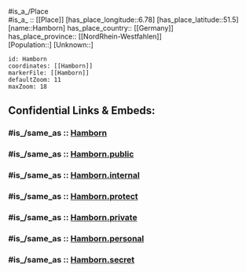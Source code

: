 ﻿---
confidential: public
isDeleted: false
location:
- 51.5
- 6.78
mapmarker: city
mapzoom:
- 7
- 12
SpocWebEntityId: 30743
tags:
- geo/City
type: City
---

#is_a_/Place  
#is_a_ :: [[Place]] 
[has_place_longitude::6.78] 
[has_place_latitude::51.5] 
[name::Hamborn] 
has_place_country:: [[Germany]]  
has_place_province:: [[NordRhein-Westfahlen]]  
[Population::] 
[Unknown::] 


```leaflet
id: Hamborn
coordinates: [[Hamborn]] 
markerFile: [[Hamborn]] 
defaultZoom: 11 
maxZoom: 18
```


## Confidential Links & Embeds: 

### #is_/same_as :: [Hamborn](/_Standards/Earth/Continent/Europe/Europe~Central/Germany/Germany~West/Nordrhein-Westfalen/counties~NW/Duisburg/Hamborn.md) 

### #is_/same_as :: [Hamborn.public](/_public/Earth/Continent/Europe/Europe~Central/Germany/Germany~West/Nordrhein-Westfalen/counties~NW/Duisburg/Hamborn.public.md) 

### #is_/same_as :: [Hamborn.internal](/_internal/Earth/Continent/Europe/Europe~Central/Germany/Germany~West/Nordrhein-Westfalen/counties~NW/Duisburg/Hamborn.internal.md) 

### #is_/same_as :: [Hamborn.protect](/_protect/Earth/Continent/Europe/Europe~Central/Germany/Germany~West/Nordrhein-Westfalen/counties~NW/Duisburg/Hamborn.protect.md) 

### #is_/same_as :: [Hamborn.private](/_private/Earth/Continent/Europe/Europe~Central/Germany/Germany~West/Nordrhein-Westfalen/counties~NW/Duisburg/Hamborn.private.md) 

### #is_/same_as :: [Hamborn.personal](/_personal/Earth/Continent/Europe/Europe~Central/Germany/Germany~West/Nordrhein-Westfalen/counties~NW/Duisburg/Hamborn.personal.md) 

### #is_/same_as :: [Hamborn.secret](/_secret/Earth/Continent/Europe/Europe~Central/Germany/Germany~West/Nordrhein-Westfalen/counties~NW/Duisburg/Hamborn.secret.md)

